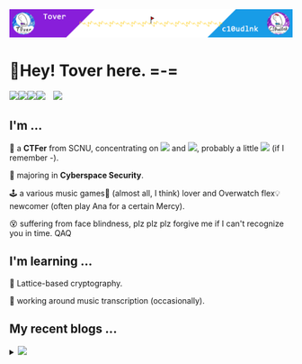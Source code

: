 <img src="headPic_Tover.png" />

# 🎇Hey! Tover here. =-=

<a href="https://tover.xyz/" target="_blank"><img src="https://img.shields.io/badge/-📜 Tover's Blog-blue?style=flat-square"></a><a href="https://c10udlnk.top/" target="_blank"><img src="https://img.shields.io/badge/-📜 c10udlnk's Blog-blueviolet?style=flat-square"></a><a href="https://github.com/ToverPomelo" target="_blank"><img src="https://img.shields.io/badge/-github-black?logo=github&style=flat-square"></a><a href="https://0xffff.one/u/Tover" target="_blank"><img src="https://img.shields.io/badge/-💻 0xffff-e8ecf3?style=flat-square"></a>&emsp;<img src="https://komarev.com/ghpvc/?username=Tover&style=plastic&color=red" />

## I'm ...

🚩 a **CTFer** from SCNU, concentrating on <img src="https://img.shields.io/static/v1?label=&&message=Crypto&style=social"> and <img src="https://img.shields.io/static/v1?label=&message=Misc&style=social">, probably a little <img src="https://img.shields.io/static/v1?label=&message=PWN&style=social"> (if I remember -).

🧭 majoring in **Cyberspace Security**.

🕹 a various music games🎼 (almost all, I think) lover and Overwatch flex💡 newcomer (often play Ana for a certain Mercy).

😵 suffering from face blindness, plz plz plz forgive me if I can't recognize you in time. QAQ

## I'm learning ...

📍 Lattice-based cryptography.

📍 working around music transcription (occasionally).

## My recent blogs ...

<details>
  <summary><img src="https://img.shields.io/badge/-📢 Click to view more!-blue?style=for-the-badge"></summary>
  <!-- BLOG-POST-LIST:START -->

🎆 Feb 27, 2025: [PWN学习笔记vol.4 —— House of Some 2](https://tover.xyz/p/PWN-Note-4-House-of-Some-2/)

🎆 Feb 20, 2025: [PWN学习笔记vol.3 —— Libc-2.34的Tcache机制和_IO_FILE](https://tover.xyz/p/PWN-Note-3-Tcache-in-Libc-2-34-and-IO-File/)

🎆 Feb 17, 2025: [PWN学习笔记vol.2 —— Off by one、Unlink和巅峰极客 2022的smallcontainer](https://tover.xyz/p/PWN-Note-2-Off-by-One-and-Unlink/)

🎆 Feb 08, 2025: [PWN学习笔记vol.1 —— Tcache、setcontext和CISCN 2021初赛的silverwolf](https://tover.xyz/p/PWN-Note-1-Tcache-and-Setcontext/)

🎆 Jan 22, 2025: [PWN学习笔记vol.0 —— 复健与HNCTF 2022 WEEK4的ez_uaf](https://tover.xyz/p/PWN-Note_0-Reborn-and-ez-uaf/)

🎆 Dec 30, 2024: [2024楚慧被密码学题目WP](https://tover.xyz/p/2024-chb-Crypto/)

🎆 Dec 19, 2024: [HSSP与正交格学习笔记](https://tover.xyz/p/HSSP-note/)

🎆 Dec 01, 2024: [对称密码、线性代数和2024网鼎杯白虎的crypto01](https://tover.xyz/p/2024-wdb-crypto01/)

🎆 Nov 28, 2024: [2024数信杯决赛的DDLLPP](https://tover.xyz/p/2024-sxb-DDLLPP/)

🎆 Nov 27, 2024: [2024网鼎杯半决赛的RSA加密分析](https://tover.xyz/p/2024-wdb-RSA/)<!-- BLOG-POST-LIST:END -->
</details>
